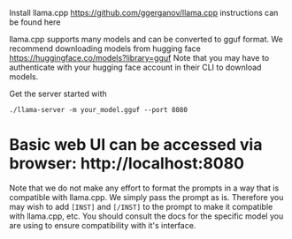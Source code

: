 


Install llama.cpp https://github.com/ggerganov/llama.cpp instructions can be found here 

llama.cpp supports many models and can be converted to gguf format. We recommend downloading models from hugging face https://huggingface.co/models?library=gguf Note that you may have to authenticate with your hugging face account in their CLI to download models.

Get the server started with

```
./llama-server -m your_model.gguf --port 8080
```

# Basic web UI can be accessed via browser: http://localhost:8080

Note that we do not make any effort to format the prompts in a way that is compatible with llama.cpp. We simply pass the prompt as is. Therefore you may wish to add `[INST]` and `[/INST]` to the prompt to make it compatible with llama.cpp, etc. You should consult the docs for the specific model you are using to ensure compatibility with it's interface.